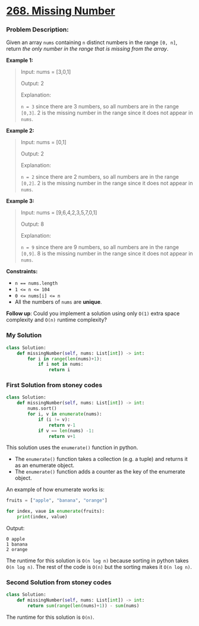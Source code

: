 # [268. Missing Number](https://leetcode.com/problems/missing-number/description/)

### Problem Description:

Given an array `nums` containing `n` distinct numbers in the range `[0, n]`, return *the only number in the range that is missing from the array*.

 

**Example 1:**
> Input: nums = [3,0,1]
>
> Output: 2
>
> Explanation:
>
> `n = 3` since there are 3 numbers, so all numbers are in the range `[0,3]`. 2 is the missing number in the range since it does not appear in `nums`.

**Example 2:**
> Input: nums = [0,1]
>
> Output: 2
>
> Explanation:
>
> `n = 2` since there are 2 numbers, so all numbers are in the range `[0,2]`. 2 is the missing number in the range since it does not appear in `nums`.

**Example 3:**
> Input: nums = [9,6,4,2,3,5,7,0,1]
>
> Output: 8
>
> Explanation:
>
> `n = 9` since there are 9 numbers, so all numbers are in the range `[0,9]`. 8 is the missing number in the range since it does not appear in `nums`.

**Constraints:**
- `n == nums.length`
- `1 <= n <= 104`
- `0 <= nums[i] <= n`
- All the numbers of `nums` are **unique**.
 

**Follow up**: Could you implement a solution using only `O(1)` extra space complexity and `O(n)` runtime complexity?

### My Solution
``` py
class Solution:
    def missingNumber(self, nums: List[int]) -> int:
        for i in range(len(nums)+1):
            if i not in nums:
                return i
```

### First Solution from stoney codes
``` py
class Solution:
    def missingNumber(self, nums: List[int]) -> int:
        nums.sort()
        for i, v in enumerate(nums):
            if (i != v):
                return v-1
            if v == len(nums) -1:
                return v+1
```

This solution uses the `enumerate()` function in python.
- The `enumerate()` function takes a collection (e.g. a tuple) and returns it as an enumerate object.
- The `enumerate()` function adds a counter as the key of the enumerate object.

An example of how enumerate works is:
``` py
fruits = ["apple", "banana", "orange"]

for index, vaue in enumerate(fruits):
    print(index, value)
```
Output:
```
0 apple
1 banana
2 orange
```

The runtime for this solution is `O(n log n)` because sorting in python takes `O(n log n)`. The rest of the code is `O(n)` but the sorting makes it `O(n log n)`.

### Second Solution from stoney codes
``` py
class Solution:
    def missingNumber(self, nums: List[int]) -> int:
        return sum(range(len(nums)+1)) - sum(nums)
```

The runtime for this solution is `O(n)`.